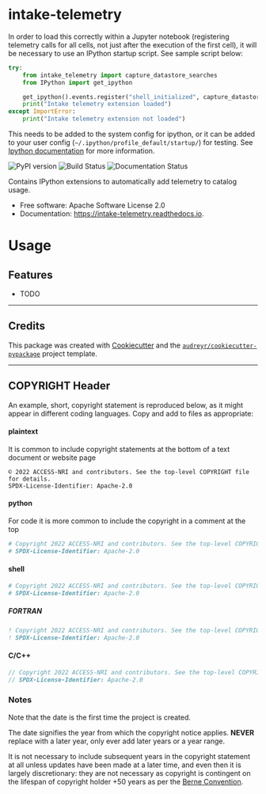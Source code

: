 # intake-telemetry

In order to load this correctly within a Jupyter notebook (registering telemetry calls for all cells, not just after the execution of the first cell), it will be necessary to use an IPython startup script.
See sample script below:

```python
try:
    from intake_telemetry import capture_datastore_searches
    from IPython import get_ipython

    get_ipython().events.register("shell_initialized", capture_datastore_searches)
    print("Intake telemetry extension loaded")
except ImportError:
    print("Intake telemetry extension not loaded")
```

This needs to be added to the system config for ipython, or it can be added to your user config (`~/.ipython/profile_default/startup/`) for testing. See [Ipython documentation](https://ipython.readthedocs.io/en/stable/config/intro.html#systemwide-configuration) for more information.

![PyPI version](https://img.shields.io/pypi/v/intake_telemetry.svg)
![Build Status](https://img.shields.io/travis/charles-turner-1/intake_telemetry.svg)
![Documentation Status](https://readthedocs.org/projects/intake-telemetry/badge/?version=latest)

Contains IPython extensions to automatically add telemetry to catalog usage.

* Free software: Apache Software License 2.0
* Documentation: https://intake-telemetry.readthedocs.io.

# Usage



## Features

* TODO

___
## Credits

This package was created with [Cookiecutter](https://github.com/audreyr/cookiecutter) and the [`audreyr/cookiecutter-pypackage`](https://github.com/audreyr/cookiecutter-pypackage) project template.

___
## COPYRIGHT Header

An example, short, copyright statement is reproduced below, as it might appear in different coding languages. Copy and add to files as appropriate: 

#### plaintext
It is common to include copyright statements at the bottom of a text document or website page
```text
© 2022 ACCESS-NRI and contributors. See the top-level COPYRIGHT file for details. 
SPDX-License-Identifier: Apache-2.0
```

#### python
For code it is more common to include the copyright in a comment at the top
```python
# Copyright 2022 ACCESS-NRI and contributors. See the top-level COPYRIGHT file for details.
# SPDX-License-Identifier: Apache-2.0
```

#### shell
```bash
# Copyright 2022 ACCESS-NRI and contributors. See the top-level COPYRIGHT file for details.
# SPDX-License-Identifier: Apache-2.0
```

##### FORTRAN
```fortran
! Copyright 2022 ACCESS-NRI and contributors. See the top-level COPYRIGHT file for details.
! SPDX-License-Identifier: Apache-2.0
```

#### C/C++ 
```c
// Copyright 2022 ACCESS-NRI and contributors. See the top-level COPYRIGHT file for details.
// SPDX-License-Identifier: Apache-2.0
```

### Notes

Note that the date is the first time the project is created. 

The date signifies the year from which the copyright notice applies. **NEVER** replace with a later year, only ever add later years or a year range. 

It is not necessary to include subsequent years in the copyright statement at all unless updates have been made at a later time, and even then it is largely discretionary: they are not necessary as copyright is contingent on the lifespan of copyright holder +50 years as per the [Berne Convention](https://en.wikipedia.org/wiki/Berne_Convention).
